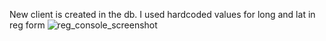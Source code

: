 New client is created in the db. I used hardcoded values for long and lat in reg form
![reg_console_screenshot](https://github.com/JoiZs/comp231-004-Team-10-W24-/assets/146116340/22bf29f2-becb-4665-b3c0-1198c259b893)
